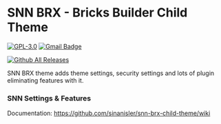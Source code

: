 # SNN BRX - Bricks Builder Child Theme


[![GPL-3.0](https://img.shields.io/github/license/ESKYoung/shields-io-visitor-counter?logo=GNU&logoColor=FFFFFF)](https://github.com/sinanisler/snn-brx-child-theme/blob/main/license.txt)
[![Gmail Badge](https://img.shields.io/badge/-Download_Latest_Release-29903b?style=flat&logo=Download&logoColor=white)](https://sinanisler.com/snn-brx-download)


[![Github All Releases](https://sinanisler.com/tool/git-banner/download_count.php/download_count.png?v1)](https://sinanisler.com/snn-brx-download)


SNN BRX theme adds theme settings, security settings and lots of plugin eliminating features with it. 


### SNN Settings & Features

Documentation: https://github.com/sinanisler/snn-brx-child-theme/wiki
